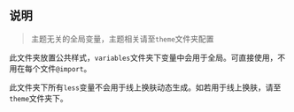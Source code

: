 ## 说明

> 主题无关的全局变量，主题相关请至`theme`文件夹配置

此文件夹放置公共样式，`variables`文件夹下变量中会用于全局。可直接使用，不用在每个文件`@import`。

此文件夹下所有`less`变量不会用于线上换肤动态生成。如若用于线上换肤，请至`theme`文件夹下。
